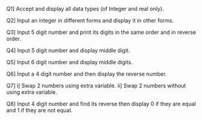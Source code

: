 Q1] Accept and display all data types (of Integer and real only).

Q2] Input an integer in different forms and display it in other forms.

Q3] Input 5 digit number and print its digits in the same order and in reverse order.

Q4] Input 5 digit number and display middle digit.

Q5] Input 6 digit number and display middle digits.

Q6] Input a 4 digit number and then display the reverse number.

Q7] i] Swap 2 numbers using extra variable.
    ii] Swap 2 numbers without using extra variable.

Q8] Input 4 digit number and find its reverse then display 0 if they are equal and 1 if they are not equal.